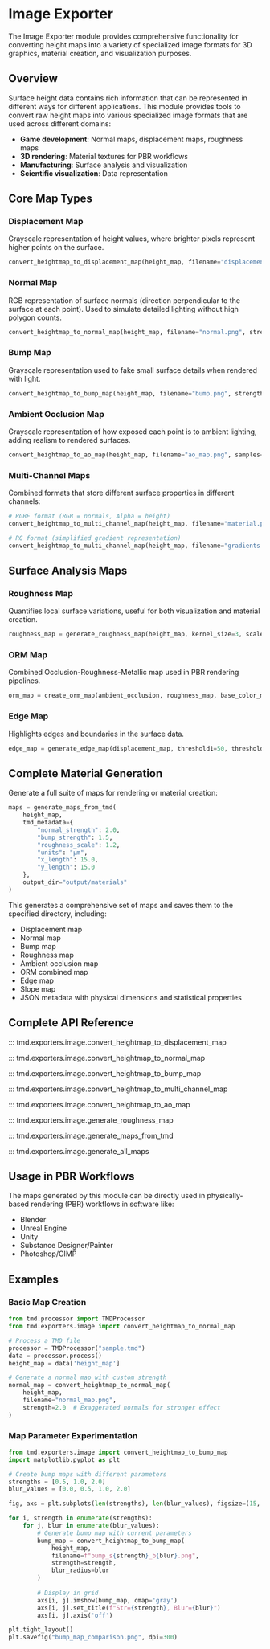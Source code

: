 # Image Exporter

The Image Exporter module provides comprehensive functionality for converting height maps into a variety of specialized image formats for 3D graphics, material creation, and visualization purposes.

## Overview

Surface height data contains rich information that can be represented in different ways for different applications. This module provides tools to convert raw height maps into various specialized image formats that are used across different domains:

- **Game development**: Normal maps, displacement maps, roughness maps
- **3D rendering**: Material textures for PBR workflows
- **Manufacturing**: Surface analysis and visualization
- **Scientific visualization**: Data representation

## Core Map Types

### Displacement Map
Grayscale representation of height values, where brighter pixels represent higher points on the surface.

```python
convert_heightmap_to_displacement_map(height_map, filename="displacement.png", units="µm")
```

### Normal Map
RGB representation of surface normals (direction perpendicular to the surface at each point). Used to simulate detailed lighting without high polygon counts.

```python
convert_heightmap_to_normal_map(height_map, filename="normal.png", strength=1.5) 
```

### Bump Map
Grayscale representation used to fake small surface details when rendered with light.

```python
convert_heightmap_to_bump_map(height_map, filename="bump.png", strength=1.2, blur_radius=0.8)
```

### Ambient Occlusion Map
Grayscale representation of how exposed each point is to ambient lighting, adding realism to rendered surfaces.

```python
convert_heightmap_to_ao_map(height_map, filename="ao_map.png", samples=8, intensity=1.2)
```

### Multi-Channel Maps
Combined formats that store different surface properties in different channels:

```python
# RGBE format (RGB = normals, Alpha = height)
convert_heightmap_to_multi_channel_map(height_map, filename="material.png", channel_type="rgbe")

# RG format (simplified gradient representation)
convert_heightmap_to_multi_channel_map(height_map, filename="gradients.png", channel_type="rg") 
```

## Surface Analysis Maps

### Roughness Map
Quantifies local surface variations, useful for both visualization and material creation.

```python
roughness_map = generate_roughness_map(height_map, kernel_size=3, scale=1.5)
```

### ORM Map
Combined Occlusion-Roughness-Metallic map used in PBR rendering pipelines.

```python
orm_map = create_orm_map(ambient_occlusion, roughness_map, base_color_map)
```

### Edge Map 
Highlights edges and boundaries in the surface data.

```python
edge_map = generate_edge_map(displacement_map, threshold1=50, threshold2=150)
```

## Complete Material Generation

Generate a full suite of maps for rendering or material creation:

```python
maps = generate_maps_from_tmd(
    height_map,
    tmd_metadata={
        "normal_strength": 2.0,
        "bump_strength": 1.5,
        "roughness_scale": 1.2,
        "units": "µm",
        "x_length": 15.0,
        "y_length": 15.0
    },
    output_dir="output/materials"
)
```

This generates a comprehensive set of maps and saves them to the specified directory, including:
- Displacement map
- Normal map
- Bump map
- Roughness map
- Ambient occlusion map
- ORM combined map
- Edge map
- Slope map
- JSON metadata with physical dimensions and statistical properties

## Complete API Reference

::: tmd.exporters.image.convert_heightmap_to_displacement_map

::: tmd.exporters.image.convert_heightmap_to_normal_map

::: tmd.exporters.image.convert_heightmap_to_bump_map

::: tmd.exporters.image.convert_heightmap_to_multi_channel_map

::: tmd.exporters.image.convert_heightmap_to_ao_map

::: tmd.exporters.image.generate_roughness_map

::: tmd.exporters.image.generate_maps_from_tmd

::: tmd.exporters.image.generate_all_maps

## Usage in PBR Workflows

The maps generated by this module can be directly used in physically-based rendering (PBR) workflows in software like:

- Blender
- Unreal Engine
- Unity
- Substance Designer/Painter
- Photoshop/GIMP

## Examples

### Basic Map Creation

```python
from tmd.processor import TMDProcessor
from tmd.exporters.image import convert_heightmap_to_normal_map

# Process a TMD file
processor = TMDProcessor("sample.tmd")
data = processor.process()
height_map = data['height_map']

# Generate a normal map with custom strength
normal_map = convert_heightmap_to_normal_map(
    height_map,
    filename="normal_map.png",
    strength=2.0  # Exaggerated normals for stronger effect
)
```

### Map Parameter Experimentation

```python
from tmd.exporters.image import convert_heightmap_to_bump_map
import matplotlib.pyplot as plt

# Create bump maps with different parameters
strengths = [0.5, 1.0, 2.0]
blur_values = [0.0, 0.5, 1.0, 2.0]

fig, axs = plt.subplots(len(strengths), len(blur_values), figsize=(15, 10))

for i, strength in enumerate(strengths):
    for j, blur in enumerate(blur_values):
        # Generate bump map with current parameters
        bump_map = convert_heightmap_to_bump_map(
            height_map,
            filename=f"bump_s{strength}_b{blur}.png",
            strength=strength,
            blur_radius=blur
        )
        
        # Display in grid
        axs[i, j].imshow(bump_map, cmap='gray')
        axs[i, j].set_title(f"Str={strength}, Blur={blur}")
        axs[i, j].axis('off')

plt.tight_layout()
plt.savefig("bump_map_comparison.png", dpi=300)
```
